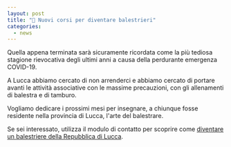 ```yaml
---
layout: post
title: "🎯 Nuovi corsi per diventare balestrieri"
categories:
  - news
---
```


Quella appena terminata sarà sicuramente ricordata come la più tediosa stagione
rievocativa degli ultimi anni a causa della perdurante emergenza COVID-19.

A Lucca abbiamo cercato di non arrenderci e abbiamo cercato di portare avanti le
attività associative con le massime precauzioni, con gli allenamenti di balestra
e di tamburo.

Vogliamo dedicare i prossimi mesi per insegnare, a chiunque fosse residente
nella provincia di Lucca, l'arte del balestrare.

<!-- more -->

Se sei interessato, utilizza il modulo di contatto per scoprire come [diventare
un balestriere della Repubblica di Lucca](/partecipa).

